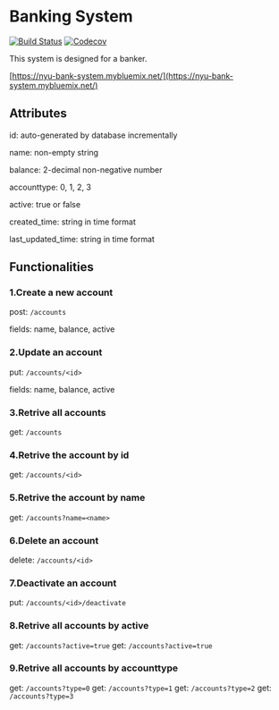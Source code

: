 # Banking System

[![Build Status](https://travis-ci.org/HansiMou/nyu-devops-BankingSystem.svg?branch=master)](https://travis-ci.org/HansiMou/nyu-devops-BankingSystem)
[![Codecov](https://img.shields.io/codecov/c/github/HansiMou/nyu-devops-BankingSystem.svg)]()

This system is designed for a banker.

[https://nyu-bank-system.mybluemix.net/](https://nyu-bank-system.mybluemix.net/)

## Attributes
id: auto-generated by database incrementally

name: non-empty string

balance: 2-decimal non-negative number

accounttype: 0, 1, 2, 3

active: true or false

created_time: string in time format

last_updated_time: string in time format

## Functionalities
### 1.Create a new account
post: `/accounts`

fields: name, balance, active

### 2.Update an account
put: `/accounts/<id>`

fields: name, balance, active 

### 3.Retrive all accounts
get: `/accounts`

### 4.Retrive the account by id
get: `/accounts/<id>`

### 5.Retrive the account by name
get: `/accounts?name=<name>` 

### 6.Delete an account
delete: `/accounts/<id>`

### 7.Deactivate an account
put: `/accounts/<id>/deactivate`

### 8.Retrive all accounts by active
get: `/accounts?active=true`
get: `/accounts?active=true`

### 9.Retrive all accounts by accounttype
get: `/accounts?type=0`
get: `/accounts?type=1`
get: `/accounts?type=2`
get: `/accounts?type=3`
